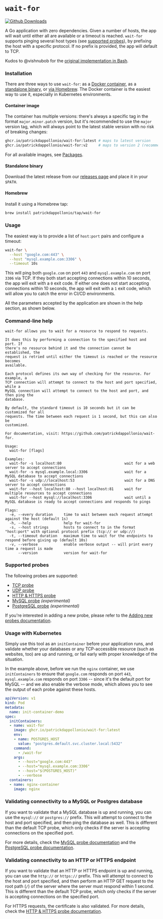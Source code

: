 # `wait-for`

[![Github Downloads](https://img.shields.io/github/downloads/patrickdappollonio/wait-for/total?color=orange&label=github%20downloads)](https://github.com/patrickdappollonio/wait-for/releases)

A Go application with zero dependencies. Given a number of hosts, the app will wait until either all are available or a timeout is reached. `wait-for` supports pinging several host types (see [supported probes](#supported-probes)), by prefixing the host with a specific protocol. If no prefix is provided, the app will default to TCP.

Kudos to @vishnubob for the [original implementation in Bash](https://github.com/vishnubob/wait-for-it).

### Installation

There are three ways to use `wait-for`: as a [Docker container](#container-image), as a [standalone binary](#standalone-binary), or [via Homebrew](#homebrew). The Docker container is the easiest way to use it, especially in Kubernetes environments.

#### Container image

The container has multiple versions: there's always a specific tag in the format `major.minor.patch` version, but it's recommended to use the `major` version tag, which will always point to the latest stable version with no risk of breaking changes:

```bash
ghcr.io/patrickdappollonio/wait-for:latest # maps to latest version
ghcr.io/patrickdappollonio/wait-for:v2     # maps to version 2 (recommended)
```

For all available images, see [Packages](https://github.com/users/patrickdappollonio/packages/container/package/wait-for).

#### Standalone binary

Download the latest release from our [releases page](https://github.com/patrickdappollonio/wait-for/releases/latest) and place it in your `$PATH`.

#### Homebrew

Install it using a Homebrew tap:

```bash
brew install patrickdappollonio/tap/wait-for
```

### Usage

The easiest way is to provide a list of `host:port` pairs and configure a timeout:

```bash
wait-for \
  --host "google.com:443" \
  --host "mysql.example.com:3306" \
  --timeout 10s
```

This will ping both `google.com` on port `443` and `mysql.example.com` on port `3306` via TCP. If they both start accepting connections within 10 seconds, the app will exit with a `0` exit code. If either one does not start accepting connections within 10 seconds, the app will exit with a `1` exit code, which will allow you to catch the error in CI/CD environments.

All the parameters accepted by the application are shown in the help section, as shown below.

### Command-line help

```text
wait-for allows you to wait for a resource to respond to requests.

It does this by performing a connection to the specified host and port. If
there's no resource behind it and the connection cannot be established, the
request is retried until either the timeout is reached or the resource becomes
available.

Each protocol defines its own way of checking for the resource. For example, a
TCP connection will attempt to connect to the host and port specified, while a
MySQL connection will attempt to connect to the host and port, and then ping the
database.

By default, the standard timeout is 10 seconds but it can be customized for all
requests. The time between each request is 1 second, but this can also be
customized.

For documentation, visit: https://github.com/patrickdappollonio/wait-for.

Usage:
  wait-for [flags]

Examples:
  wait-for -s localhost:80                             wait for a web server to accept connections
  wait-for -s mysql.example.local:3306                 wait for a MySQL database to accept connections
  wait-for -s udp://localhost:53                       wait for a DNS server to accept connections
  wait-for --host localhost:80 --host localhost:81     wait for multiple resources to accept connections
  wait-for --host mysql://localhost:3306               wait until a MySQL database is ready to accept connections and responds to pings

Flags:
  -e, --every duration     time to wait between each request attempt against the host (default 1s)
  -h, --help               help for wait-for
  -s, --host strings       hosts to connect to in the format "host:port" with optional protocol prefix (tcp:// or udp://)
  -t, --timeout duration   maximum time to wait for the endpoints to respond before giving up (default 10s)
  -v, --verbose            enable verbose output -- will print every time a request is made
      --version            version for wait-for
```

### Supported probes

The following probes are supported:

* [TCP probe](docs/tcp-probe.md)
* [UDP probe](docs/udp-probe.md)
* [HTTP & HTTPS probe](docs/http-https-probe.md)
* [MySQL probe](docs/mysql-probe.md) *(experimental)*
* [PostgreSQL probe](docs/postgres-probe.md) *(experimental)*

If you're interested in adding a new probe, please refer to the [Adding new probes documentation](docs/readme.md#adding-new-probes).

### Usage with Kubernetes

Simply use this tool as an `initContainer` before your application runs, and validate whether your databases or any TCP-accessible resource (such as websites, too) are up and running, or fail early with proper knowledge of the situation.

In the example above, before we run the `nginx` container, we use `initContainers` to ensure that `google.com` responds on port `443`, `mysql.example.com` responds on port `3306` -- since it's the default port for MySQL -- and we also enable the verbose mode, which allows you to see the output of each probe against these hosts.

```yaml
apiVersion: v1
kind: Pod
metadata:
  name: init-container-demo
spec:
  initContainers:
  - name: wait-for
    image: ghcr.io/patrickdappollonio/wait-for:latest
    env:
    - name: POSTGRES_HOST
      value: "postgres.default.svc.cluster.local:5432"
    command:
      - /wait-for
    args:
      - --host="google.com:443"
      - --host="mysql.example.com:3306"
      - --host="$(POSTGRES_HOST)"
      - --verbose
  containers:
  - name: nginx-container
    image: nginx
```

### Validating connectivity to a MySQL or Postgres database

If you want to validate that a MySQL database is up and running, you can use the `mysql://` or `postgres://` prefix. This will attempt to connect to the host and port specified, and then ping the database as well. This is different than the default TCP probe, which only checks if the server is accepting connections on the specified port.

For more details, check the [MySQL probe documentation](docs/mysql-probe.md) and the [PostgreSQL probe documentation](docs/postgres-probe.md).

### Validating connectivity to an HTTP or HTTPS endpoint

If you want to validate that an HTTP or HTTPS endpoint is up and running, you can use the `http://` or `https://` prefix. This will attempt to connect to the host and port specified, and then perform an HTTP GET request to the root path (`/`) of the server where the server must respond within 1 second. This is different than the default TCP probe, which only checks if the server is accepting connections on the specified port.

For HTTPS requests, the certificate is also validated. For more details, check the [HTTP & HTTPS probe documentation](docs/http-https-probe.md).
